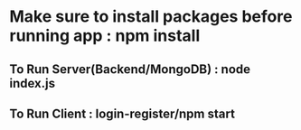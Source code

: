 # Make sure to install packages before running app : npm install

## To Run Server(Backend/MongoDB) : node index.js
## To Run Client : login-register/npm start

